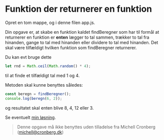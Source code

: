 # Funktion der returnerer en funktion

Opret en tom mappe, og i denne filen app.js. 

Din opgave er, at skabe en funktion kaldet findBeregner som har til formål at returnerer en funktion er **enten** lægger to tal sammen, trækker to tal fra hinanden, gange to tal med hinanden eller dividere to tal med hinanden. Det skal være tilfældigt hvilken funktion som findBeregner returnerer.

Du kan evt bruge dette

```javascript
let rnd = Math.ceil(Math.random() * 4);
```
til at finde et tilfældigt tal med 1 og 4.

Metoden skal kunne benyttes således:

```javascript
const beregn = findBeregner();
console.log(beregn(6, 2));
```
og resultatet skal enten blive 8, 4, 12 eller 3.

Se eventuelt [min løsning](../app.js).

> Denne opgave må ikke benyttes uden tilladelse fra Michell Cronberg (michell@cronberg.dk)
